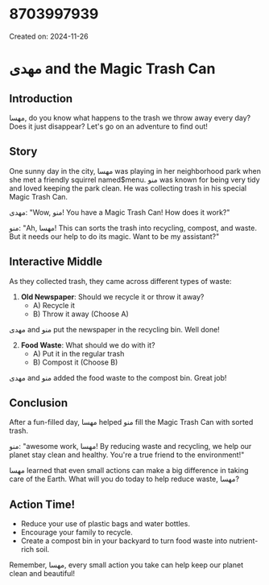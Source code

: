 # 8703997939

Created on: 2024-11-26

**مهدی and the Magic Trash Can**
=====================================

**Introduction**
---------------

مهسا, do you know what happens to the trash we throw away every day? Does it just disappear? Let's go on an adventure to find out!

**Story**
--------

One sunny day in the city, مهسا was playing in her neighborhood park when she met a friendly squirrel named$menu. منو was known for being very tidy and loved keeping the park clean. He was collecting trash in his special Magic Trash Can.

مهدی: "Wow, منو! You have a Magic Trash Can! How does it work?"

منو: "Ah, مهسا! This can sorts the trash into recycling, compost, and waste. But it needs our help to do its magic. Want to be my assistant?"

**Interactive Middle**
---------------------

As they collected trash, they came across different types of waste:

1. **Old Newspaper**: Should we recycle it or throw it away?
   - A) Recycle it  
   - B) Throw it away
   (Choose A)

مهدی and منو put the newspaper in the recycling bin. Well done!

2. **Food Waste**: What should we do with it?
   - A) Put it in the regular trash  
   - B) Compost it
   (Choose B)

مهدی and منو added the food waste to the compost bin. Great job!

**Conclusion**
--------------

After a fun-filled day, مهسا helped منو fill the Magic Trash Can with sorted trash.

منو: "awesome work, مهسا! By reducing waste and recycling, we help our planet stay clean and healthy. You're a true friend to the environment!"

مهسا learned that even small actions can make a big difference in taking care of the Earth. What will you do today to help reduce waste, مهسا?

**Action Time!**
----------------

* Reduce your use of plastic bags and water bottles.
* Encourage your family to recycle.
* Create a compost bin in your backyard to turn food waste into nutrient-rich soil.

Remember, مهسا, every small action you take can help keep our planet clean and beautiful!